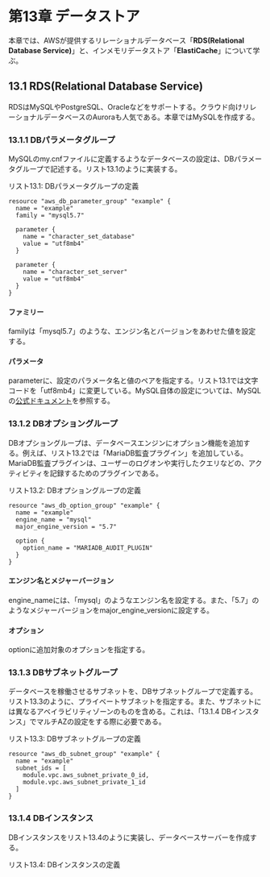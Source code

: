 # 第13章 データストア
本章では、AWSが提供するリレーショナルデータベース「**RDS(Relational Database Service)**」と、インメモリデータストア「**ElastiCache**」について学ぶ。

## 13.1 RDS(Relational Database Service)
RDSはMySQLやPostgreSQL、Oracleなどをサポートする。クラウド向けリレーショナルデータベースのAuroraも人気である。本章ではMySQLを作成する。

### 13.1.1 DBパラメータグループ
MySQLのmy.cnfファイルに定義するようなデータベースの設定は、DBパラメータグループで記述する。リスト13.1のように実装する。

リスト13.1: DBパラメータグループの定義
```
resource "aws_db_parameter_group" "example" {
  name = "example"
  family = "mysql5.7"

  parameter {
    name = "character_set_database"
    value = "utf8mb4"
  }

  parameter {
    name = "character_set_server"
    value = "utf8mb4"
  }
}
```

#### ファミリー
familyは「mysql5.7」のような、エンジン名とバージョンをあわせた値を設定する。

#### パラメータ
parameterに、設定のパラメータ名と値のペアを指定する。リスト13.1では文字コードを「utf8mb4」に変更している。MySQL自体の設定については、MySQLの[公式ドキュメント](https://dev.mysql.com/doc/)を参照する。

### 13.1.2 DBオプショングループ
DBオプショングループは、データベースエンジンにオプション機能を追加する。例えば、リスト13.2では「MariaDB監査プラグイン」を追加している。MariaDB監査プラグインは、ユーザーのログオンや実行したクエリなどの、アクティビティを記録するためのプラグインである。

リスト13.2: DBオプショングループの定義
```
resource "aws_db_option_group" "example" {
  name = "example"
  engine_name = "mysql"
  major_engine_version = "5.7"

  option {
    option_name = "MARIADB_AUDIT_PLUGIN"
  }
}
```

#### エンジン名とメジャーバージョン
engine_nameには、「mysql」のようなエンジン名を設定する。また、「5.7」のようなメジャーバージョンをmajor_engine_versionに設定する。

#### オプション
optionに追加対象のオプションを指定する。

### 13.1.3 DBサブネットグループ
データベースを稼働させるサブネットを、DBサブネットグループで定義する。<br />
リスト13.3のように、プライベートサブネットを指定する。また、サブネットには異なるアベイラビリティゾーンのものを含める。これは、「13.1.4 DBインスタンス」でマルチAZの設定をする際に必要である。

リスト13.3: DBサブネットグループの定義
```
resource "aws_db_subnet_group" "example" {
  name = "example"
  subnet_ids = [
    module.vpc.aws_subnet_private_0_id,
    module.vpc.aws_subnet_private_1_id
  ]
}
```

### 13.1.4 DBインスタンス
DBインスタンスをリスト13.4のように実装し、データベースサーバーを作成する。

リスト13.4: DBインスタンスの定義
```

```